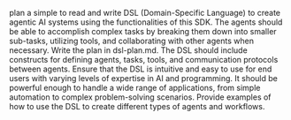 plan a simple to read and write DSL (Domain-Specific Language) to create agentic AI systems using the functionalities of this SDK. The agents should be able to accomplish complex tasks by breaking them down into smaller sub-tasks, utilizing tools, and collaborating with other agents when necessary. Write the plan in dsl-plan.md. The DSL should include constructs for defining agents, tasks, tools, and communication protocols between agents. Ensure that the DSL is intuitive and easy to use for end users with varying levels of expertise in AI and programming. It should be powerful enough to handle a wide range of applications, from simple automation to complex problem-solving scenarios. Provide examples of how to use the DSL to create different types of agents and workflows.
